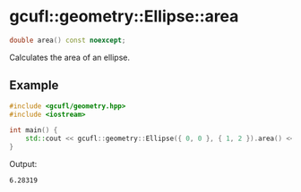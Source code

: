 # gcufl::geometry::Ellipse::area
```cpp
double area() const noexcept;
```
Calculates the area of an ellipse.
## Example
```cpp
#include <gcufl/geometry.hpp>
#include <iostream>

int main() {
	std::cout << gcufl::geometry::Ellipse({ 0, 0 }, { 1, 2 }).area() << '\n';
}
```
Output:
```
6.28319
```
